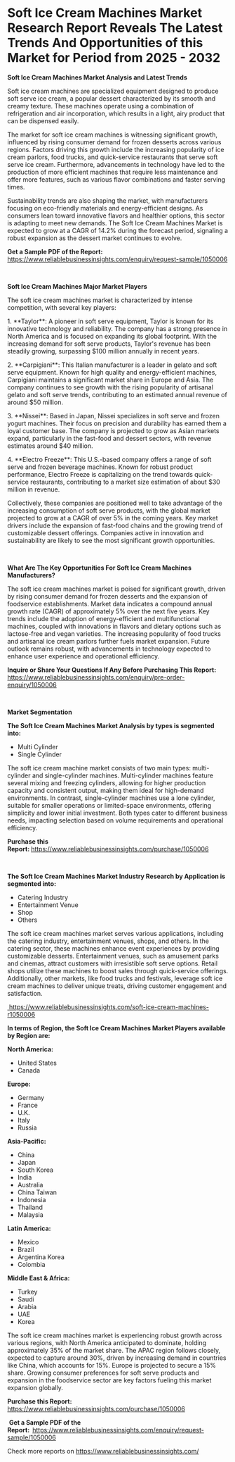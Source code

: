 <p><h1>Soft Ice Cream Machines Market Research Report Reveals The Latest Trends And Opportunities of this Market for Period from 2025 - 2032</h1></p><p><strong>Soft Ice Cream Machines Market Analysis and Latest Trends</strong></p>
<p><p>Soft ice cream machines are specialized equipment designed to produce soft serve ice cream, a popular dessert characterized by its smooth and creamy texture. These machines operate using a combination of refrigeration and air incorporation, which results in a light, airy product that can be dispensed easily. </p><p>The market for soft ice cream machines is witnessing significant growth, influenced by rising consumer demand for frozen desserts across various regions. Factors driving this growth include the increasing popularity of ice cream parlors, food trucks, and quick-service restaurants that serve soft serve ice cream. Furthermore, advancements in technology have led to the production of more efficient machines that require less maintenance and offer more features, such as various flavor combinations and faster serving times.</p><p>Sustainability trends are also shaping the market, with manufacturers focusing on eco-friendly materials and energy-efficient designs. As consumers lean toward innovative flavors and healthier options, this sector is adapting to meet new demands. The Soft Ice Cream Machines Market is expected to grow at a CAGR of 14.2% during the forecast period, signaling a robust expansion as the dessert market continues to evolve.</p></p>
<p><strong>Get a Sample PDF of the Report:&nbsp;</strong> <a href="https://www.reliablebusinessinsights.com/enquiry/request-sample/1050006?utm_campaign=3499&utm_medium=2&utm_source=Github&utm_content=ia&utm_term=10042025&utm_id=soft-ice-cream-machines">https://www.reliablebusinessinsights.com/enquiry/request-sample/1050006</a></p>
<p>&nbsp;</p>
<p><strong>Soft Ice Cream Machines Major Market Players</strong></p>
<p><p>The soft ice cream machines market is characterized by intense competition, with several key players:</p><p>1. **Taylor**: A pioneer in soft serve equipment, Taylor is known for its innovative technology and reliability. The company has a strong presence in North America and is focused on expanding its global footprint. With the increasing demand for soft serve products, Taylor's revenue has been steadily growing, surpassing $100 million annually in recent years.</p><p>2. **Carpigiani**: This Italian manufacturer is a leader in gelato and soft serve equipment. Known for high quality and energy-efficient machines, Carpigiani maintains a significant market share in Europe and Asia. The company continues to see growth with the rising popularity of artisanal gelato and soft serve trends, contributing to an estimated annual revenue of around $50 million.</p><p>3. **Nissei**: Based in Japan, Nissei specializes in soft serve and frozen yogurt machines. Their focus on precision and durability has earned them a loyal customer base. The company is projected to grow as Asian markets expand, particularly in the fast-food and dessert sectors, with revenue estimates around $40 million.</p><p>4. **Electro Freeze**: This U.S.-based company offers a range of soft serve and frozen beverage machines. Known for robust product performance, Electro Freeze is capitalizing on the trend towards quick-service restaurants, contributing to a market size estimation of about $30 million in revenue.</p><p>Collectively, these companies are positioned well to take advantage of the increasing consumption of soft serve products, with the global market projected to grow at a CAGR of over 5% in the coming years. Key market drivers include the expansion of fast-food chains and the growing trend of customizable dessert offerings. Companies active in innovation and sustainability are likely to see the most significant growth opportunities.</p></p>
<p>&nbsp;</p>
<p><strong>What Are The Key Opportunities For Soft Ice Cream Machines Manufacturers?</strong></p>
<p><p>The soft ice cream machines market is poised for significant growth, driven by rising consumer demand for frozen desserts and the expansion of foodservice establishments. Market data indicates a compound annual growth rate (CAGR) of approximately 5% over the next five years. Key trends include the adoption of energy-efficient and multifunctional machines, coupled with innovations in flavors and dietary options such as lactose-free and vegan varieties. The increasing popularity of food trucks and artisanal ice cream parlors further fuels market expansion. Future outlook remains robust, with advancements in technology expected to enhance user experience and operational efficiency.</p></p>
<p><strong>Inquire or Share Your Questions If Any Before Purchasing This Report:</strong> <a href="https://www.reliablebusinessinsights.com/enquiry/pre-order-enquiry/1050006?utm_campaign=3499&utm_medium=2&utm_source=Github&utm_content=ia&utm_term=10042025&utm_id=soft-ice-cream-machines">https://www.reliablebusinessinsights.com/enquiry/pre-order-enquiry/1050006</a></p>
<p>&nbsp;</p>
<p><strong>Market Segmentation</strong></p>
<p><strong>The Soft Ice Cream Machines Market Analysis by types is segmented into:</strong></p>
<p><ul><li>Multi Cylinder</li><li>Single Cylinder</li></ul></p>
<p><p>The soft ice cream machine market consists of two main types: multi-cylinder and single-cylinder machines. Multi-cylinder machines feature several mixing and freezing cylinders, allowing for higher production capacity and consistent output, making them ideal for high-demand environments. In contrast, single-cylinder machines use a lone cylinder, suitable for smaller operations or limited-space environments, offering simplicity and lower initial investment. Both types cater to different business needs, impacting selection based on volume requirements and operational efficiency.</p></p>
<p><strong>Purchase this Report:&nbsp;</strong><a href="https://www.reliablebusinessinsights.com/purchase/1050006?utm_campaign=3499&utm_medium=2&utm_source=Github&utm_content=ia&utm_term=10042025&utm_id=soft-ice-cream-machines">https://www.reliablebusinessinsights.com/purchase/1050006</a></p>
<p>&nbsp;</p>
<p><strong>The Soft Ice Cream Machines Market Industry Research by Application is segmented into:</strong></p>
<p><ul><li>Catering Industry</li><li>Entertainment Venue</li><li>Shop</li><li>Others</li></ul></p>
<p><p>The soft ice cream machines market serves various applications, including the catering industry, entertainment venues, shops, and others. In the catering sector, these machines enhance event experiences by providing customizable desserts. Entertainment venues, such as amusement parks and cinemas, attract customers with irresistible soft serve options. Retail shops utilize these machines to boost sales through quick-service offerings. Additionally, other markets, like food trucks and festivals, leverage soft ice cream machines to deliver unique treats, driving customer engagement and satisfaction.</p></p>
<p><a href="https://www.reliablebusinessinsights.com/soft-ice-cream-machines-r1050006?utm_campaign=3499&utm_medium=2&utm_source=Github&utm_content=ia&utm_term=10042025&utm_id=soft-ice-cream-machines">&nbsp;https://www.reliablebusinessinsights.com/soft-ice-cream-machines-r1050006</a></p>
<p><strong>In terms of Region, the Soft Ice Cream Machines Market Players available by Region are:</strong></p>
<p>
    <p> <strong> North America: </strong>
        <ul>
            <li>United States</li>
            <li>Canada</li>
        </ul>
        </p> 
    <p> <strong> Europe: </strong>
        <ul>
            <li>Germany</li>
            <li>France</li>
            <li>U.K.</li>
            <li>Italy</li>
            <li>Russia</li>
        </ul>
        </p> 
    <p> <strong> Asia-Pacific: </strong>
        <ul>
            <li>China</li>
            <li>Japan</li>
            <li>South Korea</li>
            <li>India</li>
            <li>Australia</li>
            <li>China Taiwan</li>
            <li>Indonesia</li>
            <li>Thailand</li>
            <li>Malaysia</li>
        </ul>
        </p> 
    <p> <strong> Latin America: </strong>
        <ul>
            <li>Mexico</li>
            <li>Brazil</li>
            <li>Argentina Korea</li>
            <li>Colombia</li>
        </ul>
        </p> 
    <p> <strong> Middle East & Africa: </strong>
        <ul>
            <li>Turkey</li>
            <li>Saudi</li>
            <li>Arabia</li>
            <li>UAE</li>
            <li>Korea</li>
        </ul>
    </p>
    </p>
<p><p>The soft ice cream machines market is experiencing robust growth across various regions, with North America anticipated to dominate, holding approximately 35% of the market share. The APAC region follows closely, expected to capture around 30%, driven by increasing demand in countries like China, which accounts for 15%. Europe is projected to secure a 15% share. Growing consumer preferences for soft serve products and expansion in the foodservice sector are key factors fueling this market expansion globally.</p></p>
<p><strong>Purchase this Report: </strong><a href="https://www.reliablebusinessinsights.com/purchase/1050006?utm_campaign=3499&utm_medium=2&utm_source=Github&utm_content=ia&utm_term=10042025&utm_id=soft-ice-cream-machines">https://www.reliablebusinessinsights.com/purchase/1050006</a></p>
<p>&nbsp;<strong>Get a Sample PDF of the Report:&nbsp;&nbsp;</strong><a href="https://www.reliablebusinessinsights.com/enquiry/request-sample/1050006?utm_campaign=3499&utm_medium=2&utm_source=Github&utm_content=ia&utm_term=10042025&utm_id=soft-ice-cream-machines">https://www.reliablebusinessinsights.com/enquiry/request-sample/1050006</a></p>
<p><strong></strong></p>
<p>Check more reports on <a href="https://www.reliablebusinessinsights.com/?utm_campaign=3499&utm_medium=2&utm_source=Github&utm_content=ia&utm_term=10042025&utm_id=soft-ice-cream-machines">https://www.reliablebusinessinsights.com/</a></p>